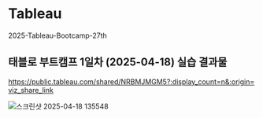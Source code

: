 # Tableau
2025-Tableau-Bootcamp-27th

태블로 부트캠프 1일차 (2025-04-18) 실습 결과물 
- 
https://public.tableau.com/shared/NRBMJMGM5?:display_count=n&:origin=viz_share_link

![스크린샷 2025-04-18 135548](https://github.com/user-attachments/assets/610b6314-a4d7-4141-bb90-5781a34616eb)

